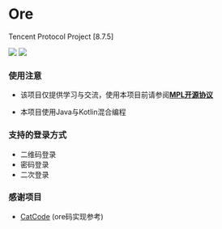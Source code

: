 # Ore
Tencent Protocol Project [8.7.5]

![](https://img.shields.io/badge/Java-1.8.0-green.svg)
![](https://img.shields.io/badge/Kotlin-1.5.0-green.svg)

### 使用注意

 - 该项目仅提供学习与交流，使用本项目前请参阅[**MPL开源协议**](https://github.com/zhangshikj/Ore/blob/main/LICENSE)

 - 本项目使用Java与Kotlin混合编程

### 支持的登录方式

 - 二维码登录
 - 密码登录
 - 二次登录

### 感谢项目

 - [CatCode](https://github.com/ForteScarlet/CatCode) (ore码实现参考)



